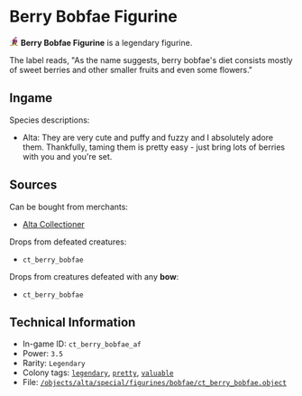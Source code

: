 # Berry Bobfae Figurine

<img src="https://raw.githubusercontent.com/Ceterai/Enternia/main/objects/alta/special/figurines/bobfae/ct_berry_bobfae.png" alt="Berry Bobfae Figurine icon" loading="lazy" height="16px" width="auto" /> **Berry Bobfae Figurine** is a legendary figurine.

The label reads, "As the name suggests, berry bobfae's diet consists mostly of sweet berries and other smaller fruits and even some flowers."

## Ingame

Species descriptions:

- Alta: They are very cute and puffy and fuzzy and I absolutely adore them. Thankfully, taming them is pretty easy - just bring lots of berries with you and you're set.

## Sources

Can be bought from merchants:

- [Alta Collectioner](https://ceterai.github.io/MyEnternia/Wiki/AltaCollectioner)

Drops from defeated creatures:

- `ct_berry_bobfae`

Drops from creatures defeated with any **bow**:

- `ct_berry_bobfae`

## Technical Information

- In-game ID: `ct_berry_bobfae_af`
- Power: `3.5`
- Rarity: `Legendary`
- Colony tags: [`legendary`](https://ceterai.github.io/MyEnternia/Wiki/Tags/Legendary), [`pretty`](https://ceterai.github.io/MyEnternia/Wiki/Tags/Pretty), [`valuable`](https://ceterai.github.io/MyEnternia/Wiki/Tags/Valuable)
- File: [`/objects/alta/special/figurines/bobfae/ct_berry_bobfae.object`](https://github.com/Ceterai/Enternia/blob/main/objects/alta/special/figurines/bobfae/ct_berry_bobfae.object)
